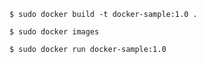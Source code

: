 

```
$ sudo docker build -t docker-sample:1.0 .
```

```
$ sudo docker images
```

```
$ sudo docker run docker-sample:1.0
```

